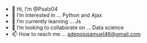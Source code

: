 - 👋 Hi, I’m @Psalz04
- 👀 I’m interested in ... Python and Ajax
- 🌱 I’m currently learning ... Js
- 💞️ I’m looking to collaborate on ... Data science 
- 📫 How to reach me ... adepojusamuel46@gmail.com

<!---
Psalz04/Psalz04 is a ✨ special ✨ repository because its `README.md` (this file) appears on your GitHub profile.
You can click the Preview link to take a look at your changes.
--->

